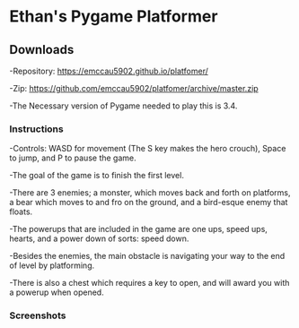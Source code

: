 # Ethan's Pygame Platformer

## Downloads

-Repository:  https://emccau5902.github.io/platfomer/

-Zip: https://github.com/emccau5902/platfomer/archive/master.zip

-The Necessary version of Pygame needed to play this is 3.4.


### Instructions
-Controls: WASD for movement (The S key makes the hero crouch), Space to jump, and P to pause the game.

-The goal of the game is to finish the first level.

-There are 3 enemies; a monster, which moves back and forth on platforms, a bear which moves to and fro on the ground, and a bird-esque enemy that floats.

-The powerups that are included in the game are one ups, speed ups, hearts, and a power down of sorts: speed down.

-Besides the enemies, the main obstacle is navigating your way to the end of level by platforming. 

-There is also a chest which requires a key to open, and will award you with a powerup when opened.


### Screenshots

